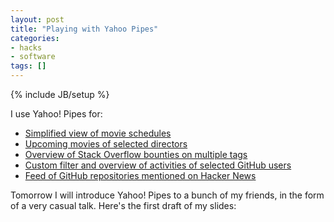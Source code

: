 ```yaml
---
layout: post
title: "Playing with Yahoo Pipes"
categories:
- hacks
- software
tags: []
---
```

{% include JB/setup %}

I use Yahoo! Pipes for:

- [Simplified view of movie schedules][1]
- [Upcoming movies of selected directors][2]
- [Overview of Stack Overflow bounties on multiple tags][3]
- [Custom filter and overview of activities of selected GitHub users][4]
- [Feed of GitHub repositories mentioned on Hacker News][5]

Tomorrow I will introduce Yahoo! Pipes to a bunch of my friends,
in the form of a very casual talk.
Here's the first draft of my slides:

<div class="col-lg-9">
<script async class="speakerdeck-embed" data-id="e0a23d20b7990131988b16de6c2ebfa3" data-ratio="1.33333333333333" src="//speakerdeck.com/assets/embed.js"></script>
</div>

[1]: http://pipes.yahoo.com/pipes/pipe.info?_id=0e6d090144a40a31536f0423f464e103
[2]: http://pipes.yahoo.com/pipes/pipe.info?_id=757200971ae3d827911781f5cde44cbf
[3]: http://pipes.yahoo.com/pipes/pipe.info?_id=592a4e5d080eec00963c9e3b48ca5742
[4]: http://pipes.yahoo.com/pipes/pipe.info?_id=ab45add6138a33bf0442e46af40e39e8
[5]: http://pipes.yahoo.com/pipes/pipe.info?_id=c9d5e3bec563df8a163292193ce3eb2c

